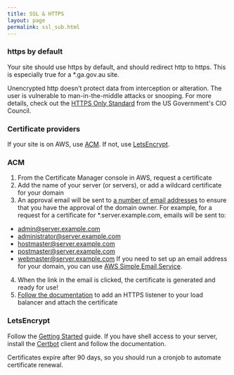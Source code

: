```yaml
---
title: SSL & HTTPS
layout: page
permalink: ssl_sub.html
---
```


### https by default

Your site should use https by default, and should redirect http to https. This is especially true for a \*.ga.gov.au site.

Unencrypted http doesn't protect data from interception or alteration. The user is vulnerable to man-in-the-middle attacks or snooping. For more details, check out the [HTTPS Only Standard](https://https.cio.gov/) from the US Government's CIO Council.

### Certificate providers

If your site is on AWS, use [ACM](https://aws.amazon.com/certificate-manager/). If not, use [LetsEncrypt](https://letsencrypt.org/).

### ACM

1. From the Certificate Manager console in AWS, request a certificate
2. Add the name of your server (or servers), or add a wildcard certificate for your domain
3. An approval email will be sent to [a number of email addresses](http://docs.aws.amazon.com/acm/latest/userguide/gs-acm-validate.html) to ensure that you have the approval of the domain owner. For example, for a request for a certificate for \*.server.example.com, emails will be sent to:
  * admin@server.example.com
  * administrator@server.example.com
  * hostmaster@server.example.com
  * postmaster@server.example.com
  * webmaster@server.example.com
  If you need to set up an email address for your domain, you can use [AWS Simple Email Service](http://docs.aws.amazon.com/ses/latest/DeveloperGuide/receiving-email-getting-started.html).
4. When the link in the email is clicked, the certificate is generated and ready for use!
5. [Follow the documentation](http://docs.aws.amazon.com/elasticloadbalancing/latest/classic/elb-https-load-balancers.html) to add an HTTPS listener to your load balancer and attach the certificate

### LetsEncrypt

Follow the [Getting Started](https://letsencrypt.org/getting-started/) guide. If you have shell access to your server, install the [Certbot](https://certbot.eff.org/) client and follow the documentation.

Certificates expire after 90 days, so you should run a cronjob to automate certificate renewal.
